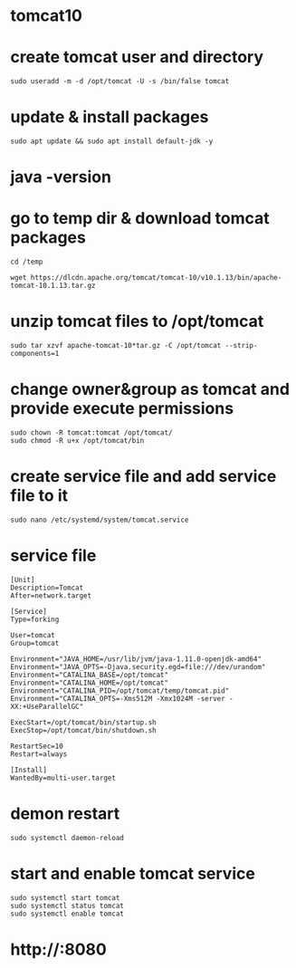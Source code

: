 # tomcat10

# create tomcat user and directory

```sudo useradd -m -d /opt/tomcat -U -s /bin/false tomcat```

# update & install packages
```sudo apt update && sudo apt install default-jdk -y```

# java -version

# go to temp dir & download tomcat packages
```
cd /temp
```
```
wget https://dlcdn.apache.org/tomcat/tomcat-10/v10.1.13/bin/apache-tomcat-10.1.13.tar.gz
```

# unzip tomcat files to /opt/tomcat 
```
sudo tar xzvf apache-tomcat-10*tar.gz -C /opt/tomcat --strip-components=1
```

# change owner&group as tomcat and provide execute permissions
```
sudo chown -R tomcat:tomcat /opt/tomcat/
sudo chmod -R u+x /opt/tomcat/bin
```

# create service file and add service file to it
```
sudo nano /etc/systemd/system/tomcat.service
```

# service file
```
[Unit]
Description=Tomcat
After=network.target

[Service]
Type=forking

User=tomcat
Group=tomcat

Environment="JAVA_HOME=/usr/lib/jvm/java-1.11.0-openjdk-amd64"
Environment="JAVA_OPTS=-Djava.security.egd=file:///dev/urandom"
Environment="CATALINA_BASE=/opt/tomcat"
Environment="CATALINA_HOME=/opt/tomcat"
Environment="CATALINA_PID=/opt/tomcat/temp/tomcat.pid"
Environment="CATALINA_OPTS=-Xms512M -Xmx1024M -server -XX:+UseParallelGC"

ExecStart=/opt/tomcat/bin/startup.sh
ExecStop=/opt/tomcat/bin/shutdown.sh

RestartSec=10
Restart=always

[Install]
WantedBy=multi-user.target
```


# demon restart 
```
sudo systemctl daemon-reload
```

# start and enable tomcat service 
```
sudo systemctl start tomcat
sudo systemctl status tomcat
sudo systemctl enable tomcat
```
#  http://<public ip>:8080
